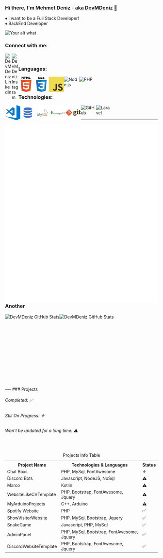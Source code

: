 ### Hi there, I'm Mehmet Deniz - aka [DevMDeniz][instagram] 👋

♦ I want to be a Full Stack Developer! <br>
♦ BackEnd Developer <br>

<img src="https://novatorem-nine-gamma.vercel.app/api/spotify" alt="Your alt what" width="350" />

### Connect with me:

[<img align="left" alt="DevMDeniz LinkedIn" width="22px" src="https://cdn.jsdelivr.net/npm/simple-icons@v3/icons/linkedin.svg" />][linkedin]
[<img align="left" alt="DevMDeniz Instagram" width="22px" src="https://cdn.jsdelivr.net/npm/simple-icons@v3/icons/instagram.svg" />][instagram]

<br />

### Languages:
<img align="left" alt="HTML5" width="50px" src="https://raw.githubusercontent.com/github/explore/80688e429a7d4ef2fca1e82350fe8e3517d3494d/topics/html/html.png" />
<img align="left" alt="CSS3" width="50px" src="https://raw.githubusercontent.com/github/explore/80688e429a7d4ef2fca1e82350fe8e3517d3494d/topics/css/css.png" />
<img align="left" alt="JavaScript" width="50px" src="https://raw.githubusercontent.com/github/explore/80688e429a7d4ef2fca1e82350fe8e3517d3494d/topics/javascript/javascript.png" />
<img align="left" alt="Node.js" width="50px" src="https://d3vlyaljhwga45.cloudfront.net/web-media/upload/nodejslogo.png" />
<img align="left" alt="PHP" width="50px" src="https://www.php.net/images/logos/new-php-logo.svg" />

<br>
<br>

### Technologies: 
<img align="left" alt="Visual Studio Code" width="50px" src="https://raw.githubusercontent.com/github/explore/80688e429a7d4ef2fca1e82350fe8e3517d3494d/topics/visual-studio-code/visual-studio-code.png" />
<img align="left" alt="SQL" width="50px" src="https://raw.githubusercontent.com/github/explore/80688e429a7d4ef2fca1e82350fe8e3517d3494d/topics/sql/sql.png" />
<img align="left" alt="MySQL" width="50px" src="https://raw.githubusercontent.com/github/explore/80688e429a7d4ef2fca1e82350fe8e3517d3494d/topics/mysql/mysql.png" />
<img align="left" alt="MongoDB" width="50px" src="https://raw.githubusercontent.com/github/explore/80688e429a7d4ef2fca1e82350fe8e3517d3494d/topics/mongodb/mongodb.png" />
<img align="left" alt="Git" width="50px" src="https://raw.githubusercontent.com/github/explore/80688e429a7d4ef2fca1e82350fe8e3517d3494d/topics/git/git.png" />
<img align="left" alt="GitHub" width="50px" src="https://avatars.githubusercontent.com/u/9919?s=200&v=4" />
<img align="left" alt="Laravel" width="50px" src="https://upload.wikimedia.org/wikipedia/commons/thumb/9/9a/Laravel.svg/1200px-Laravel.svg.png" />
<br />
<br />

---


  <img align="left" alt="DevMDeniz GitHub Stats" src="https://github.com/mrdenizlp/github-stats/blob/master/generated/overview.svg" />
  <img align="left" alt="DevMDeniz GitHub Stats" src="https://github.com/mrdenizlp/github-stats/blob/master/generated/languages.svg"/>
 
<br />
<br />

<br />
<br />

<br />
<br />

<br />
<br />

<br />
<br />

<br />
<br />

---
 ### Another
  
  <img align="left" alt="DevMDeniz GitHub Stats" src="https://github-readme-stats.vercel.app/api?username=devmdeniz&show_icons=true&theme=radical"/>
  <img align="left" alt="DevMDeniz GitHub Stats" src="https://github-readme-stats.vercel.app/api/top-langs/?username=devmdeniz&layout=compact"/>
  
<br />
<br />
<br />
<br />
<br />
<br />
<br />
<br />
<br />
<br />
<br />
<br />
<br />
<br />
---
 ### Projects

<h6>Completed: ✅</h6>
<h6>Still On Progress: ⚜️</h6>
<h6>Won't be updated for a long time: ⚠️</h6>
<br> 

<table style="width:100%">
  <caption>Projects Info Table</caption>
    <tr>
      <th>Project Name</th>
      <th>Technologies & Languages</th>
      <th>Status</th>
    </tr>
    <tr>
      <td>Chat Boxs</td>
      <td>PHP, MySql, FontAwesome</td>
      <td>⚜️</td>
    </tr>
    <tr>
      <td>Discord Bots</td>
      <td>Javascript, NodeJS, NoSql</td>
      <td>⚠️</td>
    </tr>
      <tr>
      <td>Marco</td>
      <td>Kotlin</td>
      <td>⚠️</td>
    </tr>
    <tr>
      <td>WebsiteLikeCVTemplate</td>
      <td>PHP, Bootstrap, FontAwesome, Jquery</td>
      <td>⚠️</td>
    </tr>
    <tr>
      <td>MyArduinoProjects</td>
      <td>C++, Arduino</td>
      <td>⚠️</td>
    </tr>
    <tr>
      <td>Spotify Website</td>
      <td>PHP</td>
      <td>✅</td>
    </tr>
    <tr>
      <td>ShowVisitorWebsite</td>
      <td>PHP, MySql, Bootstrap, Jquery</td>
      <td>✅</td>
    </tr>
      <tr>
      <td>SnakeGame</td>
      <td>Javascript, PHP, MySql</td>
      <td>✅</td>
    </tr>
    <tr>
      <td>AdminPanel</td>
      <td>PHP, MySql, Bootstrap, FontAwesome, Jquery</td>
      <td>✅</td>
    </tr>
      <tr>
      <td>DiscordWebsiteTemplate</td>
      <td>PHP, Bootstrap, FontAwesome, Jquery</td>
      <td>✅</td>
    </tr>
</table>




[instagram]: https://instagram.com/dev.mdeniz
[linkedin]: https://www.linkedin.com/in/deniz-kumcu-081b00187/
